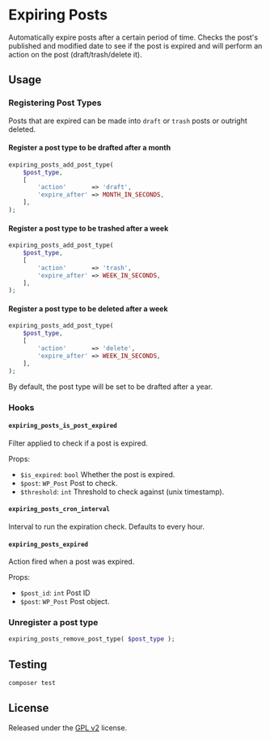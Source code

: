 # Expiring Posts

Automatically expire posts after a certain period of time. Checks the post's
published and modified date to see if the post is expired and will perform an
action on the post (draft/trash/delete it).

## Usage

### Registering Post Types

Posts that are expired can be made into `draft` or `trash` posts or outright
deleted.

#### Register a post type to be drafted after a month

```php
expiring_posts_add_post_type(
	$post_type,
	[
		'action'       => 'draft',
		'expire_after' => MONTH_IN_SECONDS,
	],
);
```

#### Register a post type to be trashed after a week

```php
expiring_posts_add_post_type(
	$post_type,
	[
		'action'       => 'trash',
		'expire_after' => WEEK_IN_SECONDS,
	],
);
```

#### Register a post type to be deleted after a week

```php
expiring_posts_add_post_type(
	$post_type,
	[
		'action'       => 'delete',
		'expire_after' => WEEK_IN_SECONDS,
	],
);
```

By default, the post type will be set to be drafted after a year.

### Hooks

#### `expiring_posts_is_post_expired`

Filter applied to check if a post is expired.

Props:

- `$is_expired`: `bool`  Whether the post is expired.
- `$post`: `WP_Post` Post to check.
- `$threshold`: `int`  Threshold to check against (unix timestamp).

#### `expiring_posts_cron_interval`

Interval to run the expiration check. Defaults to every hour.

#### `expiring_posts_expired`

Action fired when a post was expired.

Props:

- `$post_id`: `int` Post ID
- `$post`: `WP_Post` Post object.

### Unregister a post type

```php
expiring_posts_remove_post_type( $post_type );
```

## Testing

```bash
composer test
```

## License

Released under the [GPL
v2](https://www.gnu.org/licenses/old-licenses/gpl-2.0.en.html) license.
